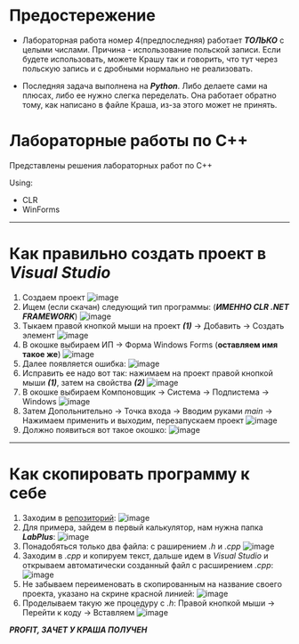 # Предостережение

- Лабораторная работа номер 4(предпоследняя) работает ___ТОЛЬКО___ с целыми числами. Причина - использование польской записи. Если будете использовать, можете Крашу так и говорить, что тут через польскую запись и с дробными нормально не реализовать.

- Последняя задача выполнена на ___Python___. Либо делаете сами на плюсах, либо ее нужно слегка переделать. Она работает обратно тому, как написано в файле Краша, из-за этого может не принять.

# Лабораторные работы по C++

Представлены решения лабораторных работ по C++

Using:
- CLR
- WinForms

---

# Как правильно создать проект в _Visual Studio_
1) Создаем проект
![image](https://user-images.githubusercontent.com/90413780/168303662-520ee662-8e90-44ff-9f64-eb66c7140aad.png)
2) Ищем (если скачан) следующий тип программы: (___ИМЕННО CLR .NET FRAMEWORK___)
![image](https://user-images.githubusercontent.com/90413780/168303825-20374ca5-798a-4d89-9d2a-73c7d535f6bb.png)
3) Тыкаем правой кнопкой мыши на проект ___(1)___ -> Добавить -> Создать элемент
![image](https://user-images.githubusercontent.com/90413780/168304833-b645b727-c5cf-4a8d-8d03-6d63f26189e7.png)
4) В окошке выбираем ИП -> Форма Windows Forms (__оставляем имя такое же__)
![image](https://user-images.githubusercontent.com/90413780/168305870-8c586056-ee76-4dc5-b86f-ba0f01cc8fc7.png)
5) Далее появляется ошибка:
![image](https://user-images.githubusercontent.com/90413780/168310135-d81e154a-c686-4f50-bffd-e8c4f07f6f67.png)
6) Исправить ее надо вот так:
нажимаем на проект правой кнопкой мыши ___(1)___, затем на свойства ___(2)___
![image](https://user-images.githubusercontent.com/90413780/168310374-9a0c298c-4c84-40e4-a694-6ef85ac6bb04.png)
7) В окошке выбираем Компоновщик -> Система -> Подпистема -> Windows
![image](https://user-images.githubusercontent.com/90413780/168311034-62c09ffd-89c2-4fb9-8f6b-04d36a23c945.png)
8) Затем Допольнительно -> Точка входа -> Вводим руками _main_ -> Нажимаем применить и выходим, перезапускаем проект
![image](https://user-images.githubusercontent.com/90413780/168311379-25c4122c-9cf6-4a65-950b-a45cdffbae9b.png)
9) Должно появиться вот такое окошко:
![image](https://user-images.githubusercontent.com/90413780/168311863-b2eaeecd-3ea3-4535-a5b8-563cf1545ae8.png)


---

# Как скопировать программу к себе
1) Заходим в [репозиторий](https://github.com/zimch/cplus_laboratory):
![image](https://user-images.githubusercontent.com/90413780/168312509-3ae570d3-cba2-487d-89fa-dcc8df731911.png)
2) Для примера, зайдем в первый калькулятор, нам нужна папка ___LabPlus___:
![image](https://user-images.githubusercontent.com/90413780/168312757-0e6315f6-6131-4a20-ac78-055eacdd228c.png)
3) Понадобяться только два файла: с раширением _.h_ и _.cpp_
![image](https://user-images.githubusercontent.com/90413780/168312972-1e99a95e-3a88-42f5-9316-4ff597ad74ac.png)
4) Заходим в _.cpp_ и копируем текст, дальше идем в _Visual Studio_ и открываем автоматически созданный файл с расширением _.cpp_:
![image](https://user-images.githubusercontent.com/90413780/168313231-0f027f0c-0018-469d-b686-65bfbef4a5f6.png)
5) Не забываем переименовать в скопированным на название своего проекта, указано на скрине красной линией:
![image](https://user-images.githubusercontent.com/90413780/168313445-30be9cb6-04e3-407a-a735-f7fa5b5b84af.png)
6) Проделываем такую же процедуру с _.h_: Правой кнопкой мыши -> Перейти к коду -> Вставляем
![image](https://user-images.githubusercontent.com/90413780/168313836-42b2f528-afe9-4d88-96a2-3344179a7951.png)

___PROFIT, ЗАЧЕТ У КРАША ПОЛУЧЕН___
